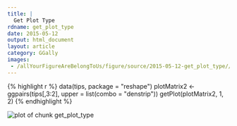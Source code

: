 ```yaml
---
title: |
  Get Plot Type
rdname: get_plot_type
date: 2015-05-12
output: html_document
layout: article
category: GGally
images:
 - /allYourFigureAreBelongToUs/figure/source/2015-05-12-get_plot_type//get_plot_type-1.png
---
```





{% highlight r %}
data(tips, package = "reshape")
 plotMatrix2 <- ggpairs(tips[,3:2], upper = list(combo = "denstrip"))
 getPlot(plotMatrix2, 1, 2)
{% endhighlight %}

![plot of chunk get_plot_type](/allYourFigureAreBelongToUs/figure/source/2015-05-12-get_plot_type/get_plot_type-1.png) 